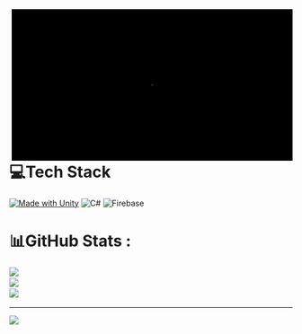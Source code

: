 <a target="_blank" align="center">
  <img align="right" top="500" height="270" width="500" alt="GIF" src="https://github.com/phammquan/Image/blob/main/Unity-LogotypeIcon_Short_v6_0.gif">
</a>

# 💻Tech Stack
  
[![Made with Unity](https://img.shields.io/badge/Made%20with-Unity-57b9d3.svg?style=for-the-badge&logo=unity)](https://unity3d.com)
![C#](https://img.shields.io/badge/c%23-%23239120.svg?style=flat-square&logo=c-sharp&logoColor=white) ![Firebase](https://img.shields.io/badge/firebase-%23039BE5.svg?style=flat-square&logo=firebase)
# 📊GitHub Stats :
  
![](https://github-readme-stats.vercel.app/api?username=phammquan&theme=blueberry&hide_border=true&include_all_commits=true&count_private=false)<br/>
![](https://github-readme-streak-stats.herokuapp.com/?user=phammquan&theme=blueberry&hide_border=true)<br/>
![](https://github-readme-stats.vercel.app/api/top-langs/?username=phammquan&theme=blueberry&hide_border=true&include_all_commits=true&count_private=false&layout=compact)

---
[![](https://visitcount.itsvg.in/api?id=phammquan&icon=0&color=0)](https://visitcount.itsvg.in)

